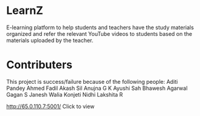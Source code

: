 # LearnZ 
E-learning platform to help students and teachers have the study materials organized and refer the relevant YouTube videos to students based on the materials uploaded by the teacher.

# Contributers
This project is success/failure because of the following people:
Aditi Pandey
Ahmed Fadil
Akash Sil
Anujna G K
Ayushi Sah
Bhawesh Agarwal
Gagan S
Janesh Walia
Konjeti Nidhi
Lakshita R

http://65.0.110.7:5001/
Click to view
